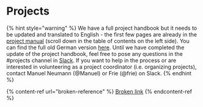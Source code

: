 # Projects

{% hint style="warning" %}
We have a full project handbook but it needs to be updated and translated to English - the first few pages are already in the [project manual](broken-reference) (scroll down in the table of contents on the left side). You can find the full old German version [here](https://correlaid.github.io/projekthandbuch/). Until we have completed the update of the project handbook, feel free to pose any questions in the #projects channel in [Slack](faq.md#everything-seems-to-be-on-slack-how-do-i-get-on-there). If you want to help in the process or are interested in volunteering as a project coordinator (i.e. organizing projects), contact Manuel Neumann (@Manuel) or Frie (@frie) on Slack.
{% endhint %}

{% content-ref url="broken-reference" %}
[Broken link](broken-reference)
{% endcontent-ref %}


